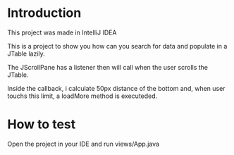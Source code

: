 # Introduction

This project was made in IntelliJ IDEA

This is a project to show you how can you search for data and populate in a JTable lazily.

The JScrollPane has a listener then will call when the user scrolls the JTable.

Inside the callback, i calculate 50px distance of the bottom and, when user touchs this limit, a loadMore method is executeded.

# How to test

Open the project in your IDE and run views/App.java
